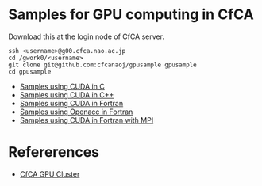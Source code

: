# Samples for GPU computing in CfCA
Download this at the login node of CfCA server.

	ssh <username>@g00.cfca.nao.ac.jp
	cd /gwork0/<username>
	git clone git@github.com:cfcanaoj/gpusample gpusample
	cd gpusample

- [Samples using CUDA in C](./c/README.md)
- [Samples using CUDA in C++](./cpp/README.md)
- [Samples using CUDA in Fortran](./fortran/README.md)
- [Samples using Openacc in Fortran](./fortran_openacc/README.md)
- [Samples using CUDA in Fortran with MPI](./fortran_mpi/README.md)

# Refererences
- [CfCA GPU Cluster](https://www.cfca.nao.ac.jp/gpgpu)
